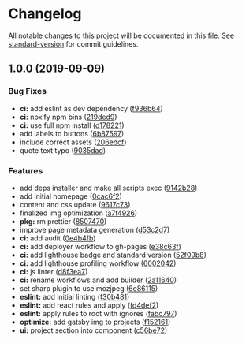 # Changelog

All notable changes to this project will be documented in this file. See [standard-version](https://github.com/conventional-changelog/standard-version) for commit guidelines.

## 1.0.0 (2019-09-09)


### Bug Fixes

* **ci:** add eslint as dev dependency ([f936b64](https://github.com/D-Nice/solinfra-homepage/commit/f936b64))
* **ci:** npxify npm bins ([219ded9](https://github.com/D-Nice/solinfra-homepage/commit/219ded9))
* **ci:** use full npm install ([d178221](https://github.com/D-Nice/solinfra-homepage/commit/d178221))
* add labels to buttons ([6b87597](https://github.com/D-Nice/solinfra-homepage/commit/6b87597))
* include correct assets ([206edcf](https://github.com/D-Nice/solinfra-homepage/commit/206edcf))
* quote text typo ([9035dad](https://github.com/D-Nice/solinfra-homepage/commit/9035dad))


### Features

* add deps installer and make all scripts exec ([9142b28](https://github.com/D-Nice/solinfra-homepage/commit/9142b28))
* add initial homepage ([0cac6f2](https://github.com/D-Nice/solinfra-homepage/commit/0cac6f2))
* content and css update ([9617c73](https://github.com/D-Nice/solinfra-homepage/commit/9617c73))
* finalized img optimization ([a7f4926](https://github.com/D-Nice/solinfra-homepage/commit/a7f4926))
* **pkg:** rm prettier ([8507470](https://github.com/D-Nice/solinfra-homepage/commit/8507470))
* improve page metadata generation ([d53c2d7](https://github.com/D-Nice/solinfra-homepage/commit/d53c2d7))
* **ci:** add audit ([0e4b4fb](https://github.com/D-Nice/solinfra-homepage/commit/0e4b4fb))
* **ci:** add deployer workflow to gh-pages ([e38c63f](https://github.com/D-Nice/solinfra-homepage/commit/e38c63f))
* **ci:** add lighthouse badge and standard version ([52f09b8](https://github.com/D-Nice/solinfra-homepage/commit/52f09b8))
* **ci:** add lighthouse profiling workflow ([6002042](https://github.com/D-Nice/solinfra-homepage/commit/6002042))
* **ci:** js linter ([d8f3ea7](https://github.com/D-Nice/solinfra-homepage/commit/d8f3ea7))
* **ci:** rename workflows and add builder ([2a11640](https://github.com/D-Nice/solinfra-homepage/commit/2a11640))
* set sharp plugin to use mozjpeg ([6e86115](https://github.com/D-Nice/solinfra-homepage/commit/6e86115))
* **eslint:** add initial linting ([f30b481](https://github.com/D-Nice/solinfra-homepage/commit/f30b481))
* **eslint:** add react rules and apply ([fd4def2](https://github.com/D-Nice/solinfra-homepage/commit/fd4def2))
* **eslint:** apply rules to root with ignores ([fabc797](https://github.com/D-Nice/solinfra-homepage/commit/fabc797))
* **optimize:** add gatsby img to projects ([f152161](https://github.com/D-Nice/solinfra-homepage/commit/f152161))
* **ui:** project section into component ([c56be72](https://github.com/D-Nice/solinfra-homepage/commit/c56be72))
